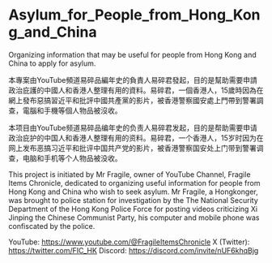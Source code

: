 # Asylum_for_People_from_Hong_Kong_and_China
Organizing information that may be useful for people from Hong Kong and China to apply for asylum.

本專案由YouTube頻道易碎品編年史的負責人易碎君發起，目的是幫助需要申請政治庇護的中國人和香港人整理有用的資料。易碎君，一個香港人，15歲時因為在網上發布惡搞習近平和批評中國共產黨的影片，被香港警察國安處上門帶到警署調查，電腦和手機等個人物品被沒收。

本项目由YouTube频道易碎品编年史的负责人易碎君发起，目的是帮助需要申请政治庇护的中国人和香港人整理有用的资料。易碎君，一个香港人，15岁时因为在网上发布恶搞习近平和批评中国共产党的影片，被香港警察国安处上门带到警署调查，电脑和手机等个人物品被没收。

This project is initiated by Mr Fragile, owner of YouTube Channel, Fragile Items Chronicle, dedicated to organizing useful information for people from Hong Kong and China who wish to seek asylum. Mr Fragile, a Hongkonger, was brought to police station for investigation by the The National Security Department of the Hong Kong Police Force for posting videos criticizing Xi Jinping the Chinese Communist Party, his computer and mobile phone was confiscated by the police.

YouTube: https://www.youtube.com/@FragileItemsChronicle
X (Twitter): https://twitter.com/FIC_HK
Discord: https://discord.com/invite/nUF6khqBjg 
